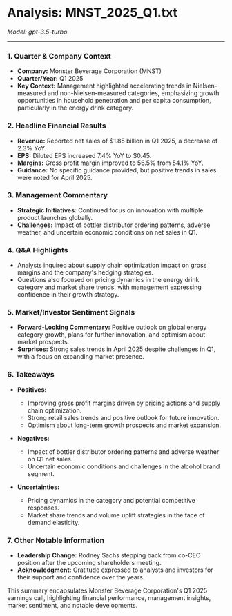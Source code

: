 # Analysis: MNST_2025_Q1.txt

*Model: gpt-3.5-turbo*

---

### 1. Quarter & Company Context
- **Company:** Monster Beverage Corporation (MNST)
- **Quarter/Year:** Q1 2025
- **Key Context:** Management highlighted accelerating trends in Nielsen-measured and non-Nielsen-measured categories, emphasizing growth opportunities in household penetration and per capita consumption, particularly in the energy drink category.

### 2. Headline Financial Results
- **Revenue:** Reported net sales of $1.85 billion in Q1 2025, a decrease of 2.3% YoY.
- **EPS:** Diluted EPS increased 7.4% YoY to $0.45.
- **Margins:** Gross profit margin improved to 56.5% from 54.1% YoY.
- **Guidance:** No specific guidance provided, but positive trends in sales were noted for April 2025.

### 3. Management Commentary
- **Strategic Initiatives:** Continued focus on innovation with multiple product launches globally.
- **Challenges:** Impact of bottler distributor ordering patterns, adverse weather, and uncertain economic conditions on net sales in Q1.

### 4. Q&A Highlights
- Analysts inquired about supply chain optimization impact on gross margins and the company's hedging strategies.
- Questions also focused on pricing dynamics in the energy drink category and market share trends, with management expressing confidence in their growth strategy.

### 5. Market/Investor Sentiment Signals
- **Forward-Looking Commentary:** Positive outlook on global energy category growth, plans for further innovation, and optimism about market prospects.
- **Surprises:** Strong sales trends in April 2025 despite challenges in Q1, with a focus on expanding market presence.

### 6. Takeaways
- **Positives:**
  - Improving gross profit margins driven by pricing actions and supply chain optimization.
  - Strong retail sales trends and positive outlook for future innovation.
  - Optimism about long-term growth prospects and market expansion.

- **Negatives:**
  - Impact of bottler distributor ordering patterns and adverse weather on Q1 net sales.
  - Uncertain economic conditions and challenges in the alcohol brand segment.

- **Uncertainties:**
  - Pricing dynamics in the category and potential competitive responses.
  - Market share trends and volume uplift strategies in the face of demand elasticity.

### 7. Other Notable Information
- **Leadership Change:** Rodney Sachs stepping back from co-CEO position after the upcoming shareholders meeting.
- **Acknowledgment:** Gratitude expressed to analysts and investors for their support and confidence over the years.

This summary encapsulates Monster Beverage Corporation's Q1 2025 earnings call, highlighting financial performance, management insights, market sentiment, and notable developments.
